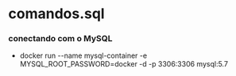 # comandos.sql
### conectando com o MySQL
- docker run --name mysql-container -e MYSQL_ROOT_PASSWORD=docker -d -p 3306:3306 mysql:5.7
